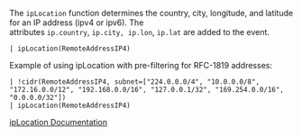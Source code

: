 The `ipLocation` function determines the country, city, longitude, and latitude for an IP address (ipv4 or ipv6). The attributes `ip.country`, `ip.city, ip.lon`, `ip.lat` are added to the event.

```
| ipLocation(RemoteAddressIP4)
```

Example of using ipLocation with pre-filtering for RFC-1819 addresses:

```
| !cidr(RemoteAddressIP4, subnet=["224.0.0.0/4", "10.0.0.0/8", "172.16.0.0/12", "192.168.0.0/16", "127.0.0.1/32", "169.254.0.0/16", "0.0.0.0/32"])
| ipLocation(RemoteAddressIP4)
```

[ipLocation Documentation](https://library.humio.com/data-analysis/functions-iplocation.html)
